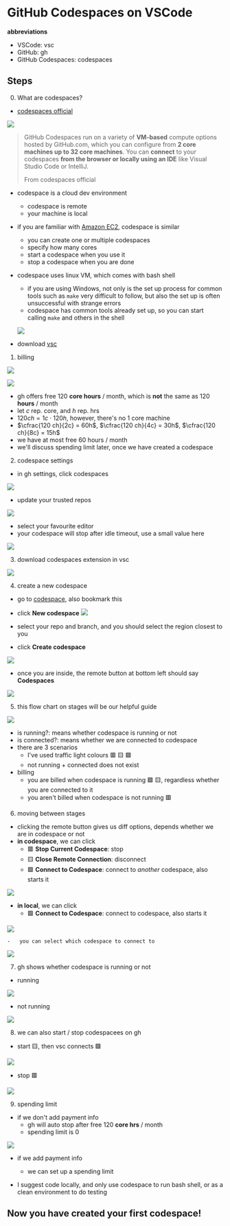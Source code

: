 # GitHub Codespaces on VSCode

**abbreviations**

-   VSCode: vsc
-   GitHub: gh
-   GitHub Codespaces: codespaces

## Steps

0. What are codespaces?

-   [codespaces official](https://github.com/features/codespaces)

![](figs/00_intro.png)

> GitHub Codespaces run on a variety of **VM-based** compute options hosted by GitHub.com, which you can configure from **2 core machines up to 32 core machines**. You can **connect** to your codespaces **from the browser or locally using an IDE** like Visual Studio Code or IntelliJ.
>
> From codespaces official

-   codespace is a cloud dev environment

    -   codespace is remote
    -   your machine is local

-   if you are familiar with [Amazon EC2](https://aws.amazon.com/ec2/), codespace is similar

    -   you can create one or multiple codespaces
    -   specify how many cores
    -   start a codespace when you use it
    -   stop a codespace when you are done

-   codespace uses linux VM, which comes with bash shell

    -   if you are using Windows, not only is the set up process for common tools such as `make` very difficult to follow, but also the set up is often unsuccessful with strange errors
    -   codespace has common tools already set up, so you can start calling `make` and others in the shell

    ![](figs/00_bash.png)

-   download [vsc](https://code.visualstudio.com/)

1. billing

![](figs/01_core_hrs.png)

![](figs/01_hrs.png)

-   gh offers free 120 **core hours** / month, which is **not** the same as 120 **hours** / month
-   let $c$ rep. core, and $h$ rep. hrs
-   $120 ch = 1 c \cdot 120 h$, however, there's no 1 core machine
-   $\cfrac{120 ch}{2c} = 60h$, $\cfrac{120 ch}{4c} = 30h$, $\cfrac{120 ch}{8c} = 15h$
-   we have at most free 60 hours / month
-   we'll discuss spending limit later, once we have created a codespace

2. codespace settings

-   in gh settings, click codespaces

![](figs/02_settings.png)

-   update your trusted repos

![](figs/02_repo.png)

-   select your favourite editor
-   your codespace will stop after idle timeout, use a small value here

![](figs/02_editor.png)

3. download codespaces extension in vsc

![](figs/03_ext.png)

4. create a new codespace

-   go to [codespace](https://github.com/codespaces), also bookmark this
-   click **New codespace**
    ![](figs/04_new.png)

-   select your repo and branch, and you should select the region closest to you
-   click **Create codespace**

![](figs/04_create.png)

-   once you are inside, the remote button at bottom left should say **Codespaces**

![](figs/04_inside.png)

5. this flow chart on stages will be our helpful guide

![](figs/05_stages.png)

-   is running?: means whether codespace is running or not
-   is connected?: means whether we are connected to codespace
-   there are 3 scenarios
    -   I've used traffic light colours 🟥 🟨 🟩
    -   not running + connected does not exist
-   billing
    -   you are billed when codespace is running 🟩 🟨, regardless whether you are connected to it
    -   you aren't billed when codespace is not running 🟥

6. moving between stages

-   clicking the remote button gives us diff options, depends whether we are in codespace or not
-   **in codespace**, we can click
    -   🟥 **Stop Current Codespace**: stop
    -   🟨 **Close Remote Connection**: disconnect
    -   🟩 **Connect to Codespace**: connect to _another_ codespace, also starts it

![](figs/06_go_out.png)

-   **in local**, we can click
    -   🟩 **Connect to Codespace**: connect to codespace, also starts it

![](figs/06_go_in.png)

    -   you can select which codespace to connect to

![](figs/06_repo.png)

7. gh shows whether codespace is running or not

-   running

![](figs/07_active.png)

-   not running

![](figs/07_not_active.png)

8. we can also start / stop codespacees on gh

-   start 🟨, then vsc connects 🟩

![](figs/08_gh_start.png)

-   stop 🟥

![](figs/08_gh_stop.png)

9. spending limit

-   if we don't add payment info
    -   gh will auto stop after free 120 **core hrs** / month
    -   spending limit is 0

![](figs/09_billing.png)

-   if we add payment info

    -   we can set up a spending limit

-   I suggest code locally, and only use codespace to run bash shell, or as a clean environment to do testing

## Now you have created your first codespace!
